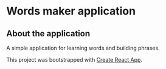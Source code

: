 # Words maker application

## About the application

A simple application for learning words and building phrases.

This project was bootstrapped with [Create React App](https://github.com/facebook/create-react-app).
